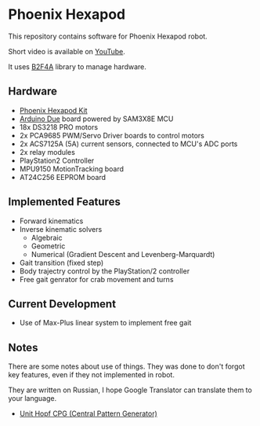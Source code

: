Phoenix Hexapod
===============

This repository contains software for Phoenix Hexapod robot.

Short video is available on [YouTube](https://www.youtube.com/watch?v=2j_bzXEz6qw).

It uses [B2F4A](https://github.com/godunko/b2f4a) library to manage hardware.


Hardware
--------

 * [Phoenix Hexapod Kit](https://aliexpress.ru/item/1457972327.html?spm=a2g2w.orderdetail.0.0.4cbc4aa6C7frwp&sku_id=67027752015)
 * [Arduino Due](https://docs.arduino.cc/hardware/due) board powered by SAM3X8E MCU
 * 18x DS3218 PRO motors
 * 2x PCA9685 PWM/Servo Driver boards to control motors
 * 2x ACS7125A (5A) current sensors, connected to MCU's ADC ports
 * 2x relay modules
 * PlayStation2 Controller
 * MPU9150 MotionTracking board
 * AT24C256 EEPROM board

Implemented Features
--------------------

 * Forward kinematics
 * Inverse kinematic solvers
   * Algebraic
   * Geometric
   * Numerical (Gradient Descent and Levenberg-Marquardt)
 * Gait transition (fixed step)
 * Body trajectry control by the PlayStation/2 controller
 * Free gait genrator for crab movement and turns

Current Development
-------------------

 * Use of Max-Plus linear system to implement free gait

Notes
-----

There are some notes about use of things. They was done to don't forgot key features, even if they not implemented in robot.

They are written on Russian, I hope Google Translator can translate them to your language.

 * [Unit Hopf CPG (Central Pattern Generator)](documentation/ru/Unit_Hopf_CPG.md)
